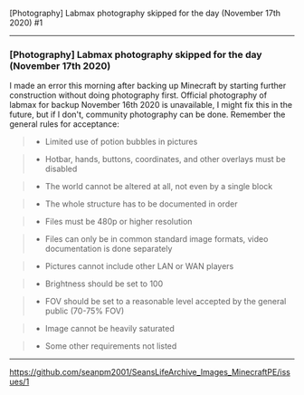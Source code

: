 [Photography] Labmax photography skipped for the day (November 17th 2020) #1 

***

### [Photography] Labmax photography skipped for the day (November 17th 2020)

I made an error this morning after backing up Minecraft by starting further construction without doing photography first. Official photography of labmax for backup November 16th 2020 is unavailable, I might fix this in the future, but if I don't, community photography can be done. Remember the general rules for acceptance:

> * Limited use of potion bubbles in pictures

> * Hotbar, hands, buttons, coordinates, and other overlays must be disabled

> * The world cannot be altered at all, not even by a single block

> * The whole structure has to be documented in order

> * Files must be 480p or higher resolution

> * Files can only be in common standard image formats, video documentation is done separately

> * Pictures cannot include other LAN or WAN players

> * Brightness should be set to 100

> * FOV should be set to a reasonable level accepted by the general public (70-75% FOV)

> * Image cannot be heavily saturated

> * Some other requirements not listed

***

https://github.com/seanpm2001/SeansLifeArchive_Images_MinecraftPE/issues/1

